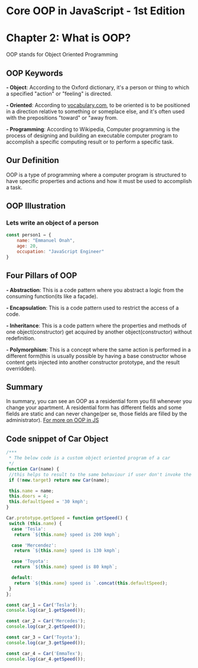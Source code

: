 # Core OOP in JavaScript - 1st Edition

# Chapter 2: What is OOP?

OOP stands for Object Oriented Programming

## OOP Keywords

**- Object**: According to the Oxford dictionary, it's a person or thing to which a specified "action" or "feeling" is directed.

**- Oriented**: According to [vocabulary.com](https://www.vocabulary.com/), to be oriented is to be positioned in a direction relative to something or someplace else, and it's often used with the prepositions "toward" or "away from.

**- Programming**: According to Wikipedia, Computer programming is the process of designing and building an executable computer program to accomplish a specific computing result or to perform a specific task.

## Our Definition

OOP is a type of programming where a computer program is structured to have specific properties and actions and how it must be used to accomplish a task.

## OOP Illustration

### Lets write an object of a person

```js
const person1 = {
    name: "Emmanuel Onah",
    age: 20,
    occupation: "JavaScript Engineer"
}
```

## Four Pillars of OOP

**- Abstraction**: This is a code pattern where you abstract a logic from the consuming function(its like a façade).

**- Encapsulation**: This is a code pattern used to restrict the access of a code.

**- Inheritance**: This is a code pattern where the properties and methods of one object(constructor) get acquired by another object(constructor) without redefinition.

**- Polymorphism**: This is a concept where the same action is performed in a different form(this is usually possible by having a base constructor whose content gets injected into another constructor prototype, and the result overridden).

## Summary

In summary, you can see an OOP as a residential form you fill whenever you change your apartment. A residential form has different fields and some fields are static and can never change(per se, those fields are filled by the administrator).
[For more on OOP in JS](https://developer.mozilla.org/en-US/docs/Learn/JavaScript/Objects/Object-oriented_JS)

## Code snippet of Car Object

```js
/***
 * The below code is a custom object oriented program of a car
 */
function Car(name) {
 //this helps to result to the same behaviour if user don't invoke the constructor with the new keyword
 if (!new.target) return new Car(name);

 this.name = name;
 this.doors = 4;
 this.defaultSpeed = '30 kmph';
}

Car.prototype.getSpeed = function getSpeed() {
 switch (this.name) {
  case 'Tesla':
   return `${this.name} speed is 200 kmph`;

  case 'Mercendez':
   return `${this.name} speed is 130 kmph`;

  case 'Toyota':
   return `${this.name} speed is 80 kmph`;

  default:
   return `${this.name} speed is `.concat(this.defaultSpeed);
 }
};

const car_1 = Car('Tesla');
console.log(car_1.getSpeed());

const car_2 = Car('Mercedes');
console.log(car_2.getSpeed());

const car_3 = Car('Toyota');
console.log(car_3.getSpeed());

const car_4 = Car('EmmaTex');
console.log(car_4.getSpeed());
```
